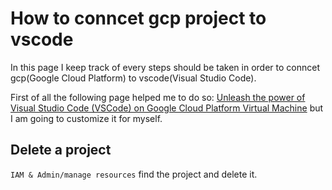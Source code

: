 # How to conncet gcp project to vscode
In this page I keep track of every steps should be taken in order to conncet gcp(Google Cloud Platform) to vscode(Visual Studio Code).

First of all the following page helped me to do so:
[Unleash the power of Visual Studio Code (VSCode) on Google Cloud Platform Virtual Machine](https://towardsdatascience.com/unleash-the-power-of-visual-studio-code-vscode-on-google-cloud-platform-virtual-machine-f75f78f49aee)
but I am going to customize it for myself.


## Delete a project
`IAM & Admin/manage resources` find the project and delete it.

